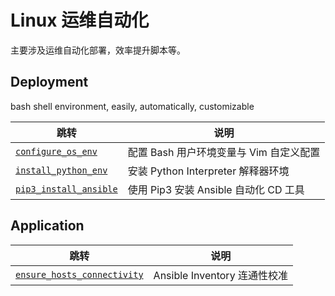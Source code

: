 # Linux 运维自动化

主要涉及运维自动化部署，效率提升脚本等。


## Deployment

bash shell environment, easily, automatically, customizable

| 跳转 | 说明 |
| --- | --- |
| [`configure_os_env`](https://github.com/PokeyBoa/linux-automation/tree/master/deploy/configure_os_env) | 配置 Bash 用户环境变量与 Vim 自定义配置 |
| [`install_python_env`](https://github.com/PokeyBoa/linux-automation/tree/master/deploy/install_python_env) | 安装 Python Interpreter 解释器环境 |
| [`pip3_install_ansible`](https://github.com/PokeyBoa/linux-automation/tree/master/deploy/pip_install_ansible) | 使用 Pip3 安装 Ansible 自动化 CD 工具 |


## Application

| 跳转 | 说明 |
| --- | --- |
| [`ensure_hosts_connectivity`](https://github.com/PokeyBoa/linux-automation/tree/master/appscene/checked_ansible_inventory) | Ansible Inventory 连通性校准 |  


